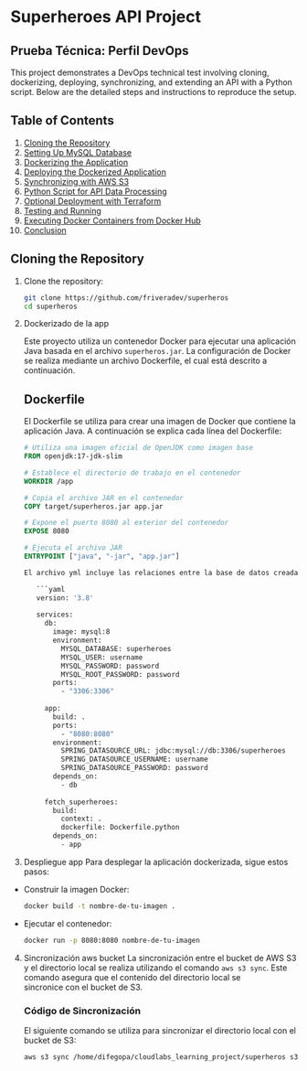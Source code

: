 # Superheroes API Project

## Prueba Técnica: Perfil DevOps

This project demonstrates a DevOps technical test involving cloning, dockerizing, deploying, synchronizing, and extending an API with a Python script. Below are the detailed steps and instructions to reproduce the setup.

## Table of Contents

1. [Cloning the Repository](#cloning-the-repository)
2. [Setting Up MySQL Database](#setting-up-mysql-database)
3. [Dockerizing the Application](#dockerizing-the-application)
4. [Deploying the Dockerized Application](#deploying-the-dockerized-application)
5. [Synchronizing with AWS S3](#synchronizing-with-aws-s3)
6. [Python Script for API Data Processing](#python-script-for-api-data-processing)
7. [Optional Deployment with Terraform](#optional-deployment-with-terraform)
8. [Testing and Running](#testing-and-running)
9. [Executing Docker Containers from Docker Hub](#executing-docker-containers-from-docker-hub)
10. [Conclusion](#conclusion)

## Cloning the Repository

1. Clone the repository:

   ```bash
   git clone https://github.com/friveradev/superheros
   cd superheros

2. Dockerizado de la app

   Este proyecto utiliza un contenedor Docker para ejecutar una aplicación Java basada en el archivo `superheros.jar`. La configuración de Docker se realiza mediante un archivo Dockerfile, el cual está descrito a continuación.
   
   ## Dockerfile
   
   El Dockerfile se utiliza para crear una imagen de Docker que contiene la aplicación Java. A continuación se explica cada línea del Dockerfile:
   
   ```dockerfile
   # Utiliza una imagen oficial de OpenJDK como imagen base
   FROM openjdk:17-jdk-slim
   
   # Establece el directorio de trabajo en el contenedor
   WORKDIR /app
   
   # Copia el archivo JAR en el contenedor
   COPY target/superheros.jar app.jar
   
   # Expone el puerto 8080 al exterior del contenedor
   EXPOSE 8080
   
   # Ejecuta el archivo JAR
   ENTRYPOINT ["java", "-jar", "app.jar"]

   El archivo yml incluye las relaciones entre la base de datos creada (superheroes) usando mysql8 al igual que las relaciones con el contenedor que se encargara de ejecutar el script de python usado en el 4 punto de la presente prueba
   
      ```yaml
      version: '3.8'
      
      services:
        db:
          image: mysql:8
          environment:
            MYSQL_DATABASE: superheroes
            MYSQL_USER: username
            MYSQL_PASSWORD: password
            MYSQL_ROOT_PASSWORD: password
          ports:
            - "3306:3306"
      
        app:
          build: .
          ports:
            - "8080:8080"
          environment:
            SPRING_DATASOURCE_URL: jdbc:mysql://db:3306/superheroes
            SPRING_DATASOURCE_USERNAME: username
            SPRING_DATASOURCE_PASSWORD: password
          depends_on:
            - db
      
        fetch_superheroes:
          build:
            context: .
            dockerfile: Dockerfile.python
          depends_on:
            - app
   ```

3.  Despliegue app
   Para desplegar la aplicación dockerizada, sigue estos pasos:
   
   - Construir la imagen Docker:
       ```sh
       docker build -t nombre-de-tu-imagen .
       ```
   
   - Ejecutar el contenedor:
       ```sh
       docker run -p 8080:8080 nombre-de-tu-imagen
       ```
       
4. Sincronización aws bucket
   La sincronización entre el bucket de AWS S3 y el directorio local se realiza utilizando el comando `aws s3 sync`. Este comando asegura que el contenido del directorio local se    
   sincronice con el bucket de S3.
   
   ### Código de Sincronización
   
   El siguiente comando se utiliza para sincronizar el directorio local con el bucket de S3:
   
   ```sh
   aws s3 sync /home/difegopa/cloudlabs_learning_project/superheros s3://superheros-bucket --delete
